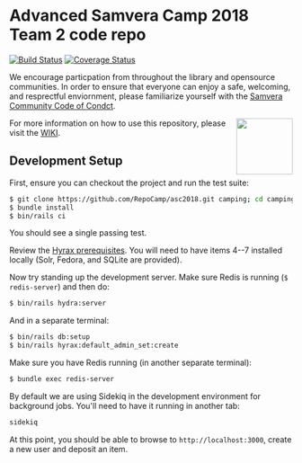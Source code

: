 # Advanced Samvera Camp 2018 Team 2 code repo

[![Build Status](https://travis-ci.org/RepoCamp/ascteam2.svg?branch=master)](https://travis-ci.org/RepoCamp/ascteam2)
[![Coverage Status](https://coveralls.io/repos/github/RepoCamp/ascteam2/badge.svg?branch=add-coveralls-support)](https://coveralls.io/github/RepoCamp/ascteam2?branch=add-coveralls-support)

We encourage particpation from throughout the library and opensource communities.  In order to ensure that everyone can enjoy a safe, welcoming, and resprectful enviornment, please familiarize yourself with the [Samvera Community Code of Condct](https://wiki.duraspace.org/display/samvera/Code+of+Conduct).

<img align='right' height='100px' src='http://camp.curationexperts.com/sample-assets/DCE-Sm-Square.png' />

For more information on how to use this repository, please visit the [WIKI](https://github.com/RepoCamp/asc2018/wiki).

## Development Setup

First, ensure you can checkout the project and run the test suite:

```sh
$ git clone https://github.com/RepoCamp/asc2018.git camping; cd camping
$ bundle install
$ bin/rails ci
```

You should see a single passing test.

Review the [Hyrax prerequisites](https://github.com/samvera/hyrax/#prerequisites). You will need to have items 4--7 installed locally (Solr, Fedora, and SQLite are provided).

Now try standing up the development server. Make sure Redis is running (`$ redis-server`) and then do:

```sh
$ bin/rails hydra:server
```

And in a separate terminal:

```sh
$ bin/rails db:setup
$ bin/rails hyrax:default_admin_set:create
```

Make sure you have Redis running (in another separate terminal):

```sh
$ bundle exec redis-server
```

By default we are using Sidekiq in the development environment for background
jobs. You'll need to have it running in another tab:

```sh
sidekiq
```

At this point, you should be able to browse to `http://localhost:3000`, create a new user and deposit an item.
